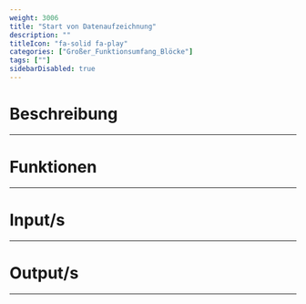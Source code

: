 ```yaml
---
weight: 3006
title: "Start von Datenaufzeichnung"
description: ""
titleIcon: "fa-solid fa-play"
categories: ["Großer_Funktionsumfang_Blöcke"]
tags: [""]
sidebarDisabled: true
---
```



# Beschreibung
---

# Funktionen
---

# Input/s
---

# Output/s
---
